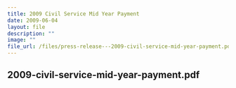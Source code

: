 ```yaml
---
title: 2009 Civil Service Mid Year Payment
date: 2009-06-04
layout: file
description: ""
image: ""
file_url: /files/press-release---2009-civil-service-mid-year-payment.pdf
---
```

2009-civil-service-mid-year-payment.pdf
---